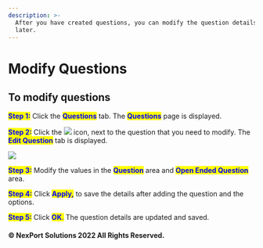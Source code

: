 ```yaml
---
description: >-
  After you have created questions, you can modify the question details any time
  later.
---
```


# Modify Questions

## &#x20;**To modify questions**

<mark style="color:blue;">**Step 1:**</mark>  Click the <mark style="color:blue;">**Questions**</mark> tab.  The <mark style="color:blue;">**Questions**</mark> page is displayed.

<mark style="color:blue;">**Step 2:**</mark>  Click the ![](https://www.nexportcampus.com/Content/Guides/aweb/Content/Resources/Images/Common\_Screens\_Icons/Edit.png) icon, next to the question that you need to modify.  The <mark style="color:blue;">**Edit Question**</mark> tab is displayed.

![](https://www.nexportcampus.com/Content/Guides/aweb/Content/Resources/Images/OT\_Question\_Banks/Edit\_Questions1\_550x799.png)

<mark style="color:blue;">**Step 3:**</mark> Modify the values in the <mark style="color:blue;">**Question**</mark> area and <mark style="color:blue;">**Open Ended Question**</mark> <mark style="color:blue;"></mark><mark style="color:blue;"></mark> area.

<mark style="color:blue;">**Step 4:**</mark>  Click <mark style="color:blue;">**Apply,**</mark> to save the details after adding the question and the options.

<mark style="color:blue;">**Step 5:**</mark>  Click <mark style="color:blue;">**OK**</mark><mark style="color:blue;">.</mark>  The question details are updated and saved.

#### © NexPort Solutions 2022 All Rights Reserved.
